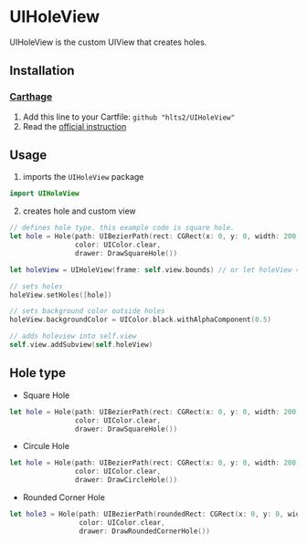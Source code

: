 # UIHoleView

UIHoleView is the custom UIView that creates holes.

## Installation

### [Carthage](https://github.com/Carthage/Carthage)

1. Add this line to your Cartfile: `github "hlts2/UIHoleView"`
2. Read the [official instruction](https://github.com/Carthage/Carthage#adding-frameworks-to-an-application)

## Usage

1. imports the `UIHoleView` package

```swift
import UIHoleView
```

2. creates hole and custom view

```swift
// defines hole type. this example code is square hole.
let hole = Hole(path: UIBezierPath(rect: CGRect(x: 0, y: 0, width: 200, height: 200)),
                color: UIColor.clear,
                drawer: DrawSquareHole())

let holeView = UIHoleView(frame: self.view.bounds) // or let holeView = UIHoleView(holes: [hole])

// sets holes
holeView.setHoles([hole])

// sets background color outside holes
holeView.backgroundColor = UIColor.black.withAlphaComponent(0.5)

// adds holeview into self.view
self.view.addSubview(self.holeView)
```

## Hole type

- Square Hole

```swift
let hole = Hole(path: UIBezierPath(rect: CGRect(x: 0, y: 0, width: 200, height: 200)),
                color: UIColor.clear,
                drawer: DrawSquareHole())
```

- Circule Hole

```swift
let hole = Hole(path: UIBezierPath(rect: CGRect(x: 0, y: 0, width: 200, height: 200)),
                color: UIColor.clear,
                drawer: DrawCircleHole())
```
- Rounded Corner Hole

```swift
let hole3 = Hole(path: UIBezierPath(roundedRect: CGRect(x: 0, y: 0, width: 200, height: 200), cornerRadius: 10),
                 color: UIColor.clear,
                 drawer: DrawRoundedCornerHole())
```
